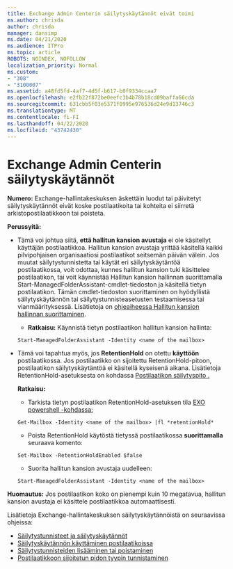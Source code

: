 ```yaml
---
title: Exchange Admin Centerin säilytyskäytännöt eivät toimi
ms.author: chrisda
author: chrisda
manager: dansimp
ms.date: 04/21/2020
ms.audience: ITPro
ms.topic: article
ROBOTS: NOINDEX, NOFOLLOW
localization_priority: Normal
ms.custom:
- "308"
- "3100007"
ms.assetid: a48fd5fd-4af7-4d5f-b617-b0f9334ccaa7
ms.openlocfilehash: e2fb22f872be0eefc3b4b78b18cd09baffa66cda
ms.sourcegitcommit: 631cbb5f03e5371f0995e976536d24e9d13746c3
ms.translationtype: MT
ms.contentlocale: fi-FI
ms.lasthandoff: 04/22/2020
ms.locfileid: "43742430"
---
```

# <a name="retention-policies-in-exchange-admin-center"></a>Exchange Admin Centerin säilytyskäytännöt

 **Numero:** Exchange-hallintakeskuksen äskettäin luodut tai päivitetyt säilytyskäytännöt eivät koske postilaatikoita tai kohteita ei siirretä arkistopostilaatikkoon tai poisteta. 
  
 **Perussyitä:**
  
- Tämä voi johtua siitä, **että hallitun kansion avustaja** ei ole käsitellyt käyttäjän postilaatikkoa. Hallitun kansion avustaja yrittää käsitellä kaikki pilvipohjaisen organisaatiosi postilaatikot seitsemän päivän välein. Jos muutat säilytystunnistetta tai käytät eri säilytyskäytäntöä postilaatikossa, voit odottaa, kunnes hallitun kansion tuki käsittelee postilaatikon, tai voit käynnistää Hallitun kansion hallinnan suorittamalla Start-ManagedFolderAssistant-cmdlet-tiedoston ja käsitellä tietyn postilaatikon. Tämän cmdlet-tiedoston suorittaminen on hyödyllistä säilytyskäytännön tai säilytystunnisteasetusten testaamisessa tai vianmäärityksessä. Lisätietoja on [ohjeaiheessa Hallitun kansion hallinnan suorittaminen](https://msdn.microsoft.com/library/gg271153%28v=exchsrvcs.149%29.aspx#managedfolderassist).
    
  - **Ratkaisu:** Käynnistä tietyn postilaatikon hallitun kansion hallinta:
    
  ```
  Start-ManagedFolderAssistant -Identity <name of the mailbox>
  ```

- Tämä voi tapahtua myös, jos **RetentionHold** on otettu **käyttöön** postilaatikossa. Jos postilaatikko on sijoitettu RetentionHold-pitoon, postilaatikon säilytyskäytäntöä ei käsitellä kyseisenä aikana. Lisätietoja RetentionHold-asetuksesta on kohdassa [Postilaatikon säilytyspito .](https://docs.microsoft.com/exchange/security-and-compliance/messaging-records-management/mailbox-retention-hold)
    
    **Ratkaisu:**
    
  - Tarkista tietyn postilaatikon RetentionHold-asetuksen tila [EXO powershell -kohdassa:](https://docs.microsoft.com/powershell/exchange/exchange-online/connect-to-exchange-online-powershell/connect-to-exchange-online-powershell?view=exchange-ps)
    
  ```
  Get-Mailbox -Identity <name of the mailbox> |fl *retentionHold*
  ```

  - Poista RetentionHold käytöstä tietyssä postilaatikossa **suorittamalla** seuraava komento:
    
  ```
  Set-Mailbox -RetentionHoldEnabled $false
  ```

  - Suorita hallitun kansion avustaja uudelleen:
    
  ```
  Start-ManagedFolderAssistant -Identity <name of the mailbox>
  ```

 **Huomautus:** Jos postilaatikon koko on pienempi kuin 10 megatavua, hallitun kansion avustaja ei käsittele postilaatikkoa automaattisesti.
 
Lisätietoja Exchange-hallintakeskuksen säilytyskäytännöistä on seuraavissa ohjeissa:
- [Säilytystunnisteet ja säilytyskäytännöt](https://docs.microsoft.com/exchange/security-and-compliance/messaging-records-management/retention-tags-and-policies)
- [Säilytyskäytännön käyttäminen postilaatikoissa](https://docs.microsoft.com/exchange/security-and-compliance/messaging-records-management/apply-retention-policy)
- [Säilytystunnisteiden lisääminen tai poistaminen](https://docs.microsoft.com/exchange/security-and-compliance/messaging-records-management/add-or-remove-retention-tags)
- [Postilaatikkoon sijoitetun pidon tyypin tunnistaminen](https://docs.microsoft.com/office365/securitycompliance/identify-a-hold-on-an-exchange-online-mailbox)

